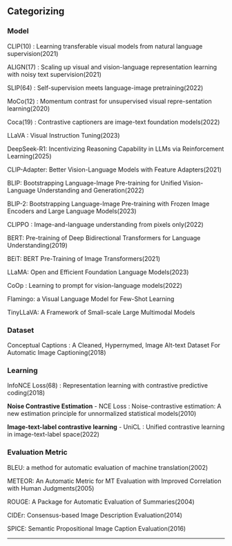 ## Categorizing

### Model

CLIP(10) : Learning transferable visual models from natural language supervision(2021)

ALIGN(17) : Scaling up visual and vision-language representation learning with noisy text supervision(2021)

SLIP(64) : Self-supervision meets language-image pretraining(2022)

MoCo(12) : Momentum contrast for unsupervised visual repre-sentation learning(2020)

Coca(19) : Contrastive captioners are image-text foundation models(2022)

LLaVA : Visual Instruction Tuning(2023)

DeepSeek-R1: Incentivizing Reasoning Capability in LLMs via Reinforcement Learning(2025)

CLIP-Adapter: Better Vision-Language Models with Feature Adapters(2021)

BLIP: Bootstrapping Language-Image Pre-training for Unified Vision-Language Understanding and Generation(2022)

BLIP-2: Bootstrapping Language-Image Pre-training with Frozen Image Encoders and Large Language Models(2023)

CLIPPO : Image-and-language understanding from pixels only(2022)

BERT: Pre-training of Deep Bidirectional Transformers for Language Understanding(2019)

BEiT: BERT Pre-Training of Image Transformers(2021)

LLaMA: Open and Efficient Foundation Language Models(2023)

CoOp : Learning to prompt for vision-language models(2022)

Flamingo: a Visual Language Model for Few-Shot Learning

TinyLLaVA: A Framework of Small-scale Large Multimodal Models


### Dataset

Conceptual Captions : A Cleaned, Hypernymed, Image Alt-text Dataset For Automatic Image Captioning(2018)


### Learning

InfoNCE Loss(68) : Representation learning with contrastive predictive coding(2018)

**Noise Contrastive Estimation** - NCE Loss : Noise-contrastive estimation: A new estimation principle for unnormalized statistical models(2010)

**Image-text-label contrastive learning** - UniCL : Unified contrastive learning in image-text-label space(2022)

### Evaluation Metric

BLEU: a method for automatic evaluation of machine translation(2002)

METEOR: An Automatic Metric for MT Evaluation with Improved Correlation with Human Judgments(2005)

ROUGE: A Package for Automatic Evaluation of Summaries(2004)

CIDEr: Consensus-based Image Description Evaluation(2014)

SPICE: Semantic Propositional Image Caption Evaluation(2016)

---
